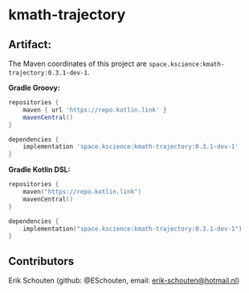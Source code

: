 # kmath-trajectory




## Artifact:

The Maven coordinates of this project are `space.kscience:kmath-trajectory:0.3.1-dev-1`.

**Gradle Groovy:**
```groovy
repositories {
    maven { url 'https://repo.kotlin.link' }
    mavenCentral()
}

dependencies {
    implementation 'space.kscience:kmath-trajectory:0.3.1-dev-1'
}
```
**Gradle Kotlin DSL:**
```kotlin
repositories {
    maven("https://repo.kotlin.link")
    mavenCentral()
}

dependencies {
    implementation("space.kscience:kmath-trajectory:0.3.1-dev-1")
}
```

## Contributors
Erik Schouten (github: @ESchouten, email: erik-schouten@hotmail.nl)
